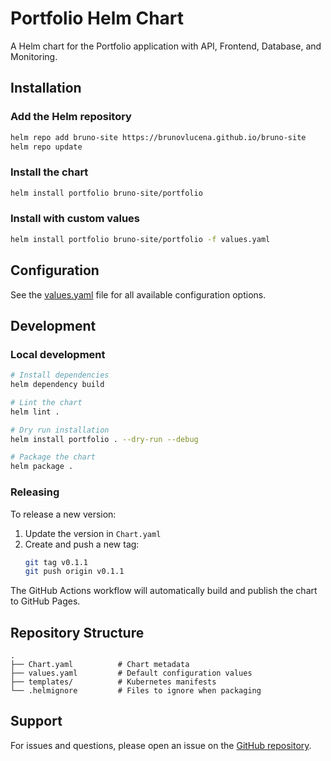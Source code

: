 # Portfolio Helm Chart

A Helm chart for the Portfolio application with API, Frontend, Database, and Monitoring.

## Installation

### Add the Helm repository

```bash
helm repo add bruno-site https://brunovlucena.github.io/bruno-site
helm repo update
```

### Install the chart

```bash
helm install portfolio bruno-site/portfolio
```

### Install with custom values

```bash
helm install portfolio bruno-site/portfolio -f values.yaml
```

## Configuration

See the [values.yaml](values.yaml) file for all available configuration options.

## Development

### Local development

```bash
# Install dependencies
helm dependency build

# Lint the chart
helm lint .

# Dry run installation
helm install portfolio . --dry-run --debug

# Package the chart
helm package .
```

### Releasing

To release a new version:

1. Update the version in `Chart.yaml`
2. Create and push a new tag:
   ```bash
   git tag v0.1.1
   git push origin v0.1.1
   ```

The GitHub Actions workflow will automatically build and publish the chart to GitHub Pages.

## Repository Structure

```
.
├── Chart.yaml          # Chart metadata
├── values.yaml         # Default configuration values
├── templates/          # Kubernetes manifests
└── .helmignore         # Files to ignore when packaging
```

## Support

For issues and questions, please open an issue on the [GitHub repository](https://github.com/brunovlucena/bruno-site).
